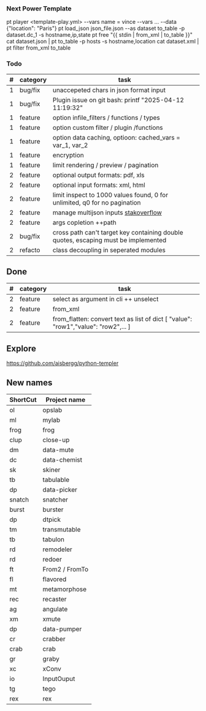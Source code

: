 
### Next Power Template
pt player <template-play.yml> --vars name = vince  --vars ... --data {"location": "Paris"}
pt load_json json_file.json --as dataset to_table -p dataset.dc_1 -s hostname,ip,state
pt free "{{ stdin | from_xml | to_table }}"
cat dataset.json | pt to_table -p hosts -s hostname,location
cat dataset.xml | pt filter from_xml to_table

### Todo
| #         | category    |   task |
|------------------|-------|--------|
 1 | bug/fix    | unaccepeted chars in json format input
 1 | bug/fix    | Plugin issue on git bash: printf "2025-04-12 11:19:32" | jtable.exe -o "{{ (stdin | to_epoch) }}"
 1 | feature    | option infile_filters / functions / types
 1 | feature    | option custom filter / plugin /functions
 1 | feature    | option data caching, optioon: cached_vars = var_1, var_2
 1 | feature    | encryption
 1 | feature    | limit rendering / preview / pagination
 2 | feature    | optional output formats: pdf, xls
 2 | feature    | optional input formats: xml, html
 2 | feature    | limit inspect to 1000 values found, 0 for unlimited, q0 for no pagination
 2 | feature    | manage multijson inputs [stakoverflow](https://stackoverflow.com/questions/27907633/w-to-extract-multiple-json-objects-from-one-file)
 2 | feature    | args copletion ++path
 2 | bug/fix    | cross path can't target key containing double quotes, escaping must be implemented
 2 | refacto    | class decoupling in seperated modules


## Done
| #         | category    |   task |
|------------------|-------|--------|
 2 | feature    | select as argument in cli ++ unselect
 2 | feature    | from_xml
 2 | feature    | from_flatten: convert text as list of dict [ "value": "row1","value": "row2",... ]


## Explore

https://github.com/aisbergg/python-templer

## New names

| ShortCut	|	Project name                |
|-----------|-------------------------------|
|	ol      |	opslab
|	ml      |	mylab
|	frog    |	frog
|	clup    |	close-up
|	dm 		|	data-mute
|	dc 		|	data-chemist
|	sk      |	skiner
|	tb 		|	tabulable
|	dp 		|	data-picker
|	snatch  |	snatcher
|	burst   |	burster
|	dp 		|	dtpick
|	tm 		|	transmutable
|	tb 		|	tabulon
|	rd 		|	remodeler
|	rd 		|	redoer
|	ft 		|	From2 / FromTo
|	fl 		|	flavored
|	mt 		|	metamorphose
|	rec 	|	recaster
|	ag 		|	angulate
|	xm 		|	xmute
|	dp 		|	data-pumper
|	cr		|	crabber
|	crab	|	crab
|	gr		|	graby
|	xc		|	xConv
|	io		|	InputOuput
|	tg		|	tego
|	rex		|	rex